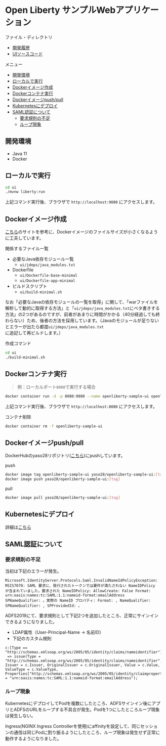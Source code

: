 <!-- omit in toc -->
# Open Liberty サンプルWebアプリケーション

ファイル・ディレクトリ

- [開発履歴](./history.md)
- [UIソースコード](./ui/)

メニュー

- [開発環境](#開発環境)
- [ローカルで実行](#ローカルで実行)
- [Dockerイメージ作成](#dockerイメージ作成)
- [Dockerコンテナ実行](#dockerコンテナ実行)
- [Dockerイメージpush/pull](#dockerイメージpushpull)
- [Kubernetesにデプロイ](#kubernetesにデプロイ)
- [SAML認証について](#saml認証について)
  - [要求規則の不足](#要求規則の不足)
  - [ループ現象](#ループ現象)

## 開発環境

- Java 11
- Docker

## ローカルで実行

```bash
cd ui
./mvnw liberty:run
```

上記コマンド実行後、ブラウザで `http://localhost:9080` にアクセスします。

## Dockerイメージ作成

[こちら](https://community.ibm.com/community/user/wasdevops/blogs/joseph-mcclure/2021/11/08/creating-a-minimized-liberty-container-image)のサイトを参考に、Dockerイメージのファイルサイズが小さくなるように工夫しています。

関係するファイル一覧

- 必要なJava依存モジュール一覧
  - `ui/jdeps/java_modules.txt`
- Dockerfile
  - `ui/Dockerfile-base-minimal`
  - `ui/Dockerfile-app-minimal`
- ビルドスクリプト
  - `ui/build-minimal.sh`

なお「必要なJavaの依存モジュールの一覧を取得」に関して、「warファイルを解析して動的に取得する方法」と「`ui/jdeps/java_modules.txt`にベタ書きする方法」の2つがあるのですが、前者があまりに時間がかかる（40分経過しても終わらない）ため、後者の方法を採用しています。（Javaのモジュールが足りないとエラーが出たら都度`ui/jdeps/java_modules.txt`に追記して再ビルドします。）

作成コマンド

```bash
cd ui
./build-minimal.sh
```

## Dockerコンテナ実行

> 例：ローカルポート`8080`で実行する場合

```bash
docker container run -d -p 8080:9080 --name openliberty-sample-ui openliberty-sample-ui
```

上記コマンド実行後、ブラウザで `http://localhost:8080` にアクセスします。

コンテナ削除

```bash
docker container rm -f openliberty-sample-ui
```

## Dockerイメージpush/pull

DockerHubのyaso28リポジトリ([こちら](https://hub.docker.com/r/yaso28/openliberty-sample-ui))にpushしています。

push

```bash
docker image tag openliberty-sample-ui yaso28/openliberty-sample-ui:[tag]
docker image push yaso28/openliberty-sample-ui:[tag]
```

pull

```bash
docker image pull yaso28/openliberty-sample-ui:[tag]
```

## Kubernetesにデプロイ

詳細は[こちら](./kubernetes/)

## SAML認証について

### 要求規則の不足

当初は下記のエラーが発生。

```
Microsoft.IdentityServer.Protocols.Saml.InvalidNameIdPolicyException: MSIS7070: SAML 要求に、発行されたトークンでは要件が満たされない NameIDPolicy が含まれていました。要求された NameIDPolicy: AllowCreate: False Format: urn:oasis:names:tc:SAML:1.1:nameid-format:emailAddress SPNameQualifier: 。実際の NameID プロパティ: Format: , NameQualifier:  SPNameQualifier: , SPProvidedId: 。
```

ADFS2019にて、要求規則として下記2つを追加したところ、正常にサインインできるようになりました。

- LDAP属性（User-Principal-Name -> 名前ID）
- 下記のカスタム規則

```
c:[Type == "http://schemas.xmlsoap.org/ws/2005/05/identity/claims/nameidentifier"]
 => issue(Type = "http://schemas.xmlsoap.org/ws/2005/05/identity/claims/nameidentifier", Issuer = c.Issuer, OriginalIssuer = c.OriginalIssuer, Value = c.Value, ValueType = c.ValueType, Properties["http://schemas.xmlsoap.org/ws/2005/05/identity/claimproperties/format"] = "urn:oasis:names:tc:SAML:1.1:nameid-format:emailAddress");
```

### ループ現象

KubernetesにデプロイしてPodを複数にしたところ、ADFSサインイン後にアプリとADFSのURLをループする不具合が発生。Podを1つにしたところループ現象は発生しない。

Ingress(NGINX Ingress Controllerを使用)にaffinityを設定して、同じセッションの通信は同じPodに割り振るようにしたところ、ループ現象は発生せず正常に動作するようになりました。
